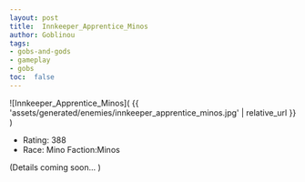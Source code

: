 ```yaml
---
layout: post
title:  Innkeeper_Apprentice_Minos
author: Goblinou
tags:
- gobs-and-gods
- gameplay
- gobs
toc:  false
---
```


![Innkeeper_Apprentice_Minos]( {{ 'assets/generated/enemies/innkeeper_apprentice_minos.jpg' | relative_url }} )
- Rating: 388
- Race: Mino  Faction:Minos

(Details coming soon... )